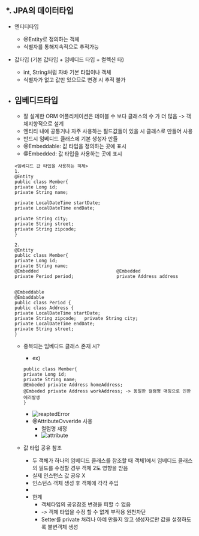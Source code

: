 *. JPA의 데이터타입
  - 
  - 엔티티타입
    - @Entity로 정의하는 객체
    - 식별자를 통해지속적으로 추적가능
         
  - 값타입 (기본 값타입 + 임베디드 타입 + 컬렉션 타)
    - int, String처럼 자바 기본 타입이나  객체
    - 식별자가 없고 값만 있으므로 변경 시 추적 불가 
  - 임베디드타입
    - 
    - 잘 설계한 ORM 어플리케이션은 테이블 수 보다 클래스의 수 가 더 많음 -> 객체지향적으로 설계 
    - 엔티티 내에 공통거나 자주 사용하는 필드값들이 있을 시 클래스로 만들어 사용
    - 반드시 임베디드 클래스에 기본 생성자 만들
    - @Embeddable: 값 타입을 정의하는 곳에 표시
    - @Embedded: 값 타입을 사용하는 곳에 표시
    ```
    <임베디드 값 타입을 사용하는 객체>
    1. 
    @Entity
    public class Member{
    private Long id;
    private String name;
    
    private LocalDateTime startDate;
    private LocalDateTime endDate;
    
    private String city;
    private String street;
    private String zipcode;
    }
    
    2. 
    @Entity 
    public class Member{
    private Long id;
    private String name;
    @Embedded                             @Embedded
    private Period period;                private Address address

    
    @Embeddable                                                     @Embaddable
    public class Period {                                           public class Address {
    private LocalDateTime startDate;                                private String zipcode;   private String city;
    private LocalDateTime endDate;                                  private String street;
    }
    ```
    - 중복되는 임베디드 클래스 존재 시?
      - ex)
      ```
      public class Member{
      private Long id;
      private String name;
      @Embeded private Address homeAddress;
      @Embeded private Address workAddress; -> 동일한 컬럼명 매핑으로 인한 에러발생
      }
      ```
      - ![reaptedError](https://user-images.githubusercontent.com/81909140/206908570-28862765-ff5a-4fb1-8cd3-bb1000b3e815.png)
      - @AttributeOvveride 사용
        - 컬럼명 재정
        - ![attribute](https://user-images.githubusercontent.com/81909140/206908280-989a4369-6a6b-4ab0-a3d8-09617f671928.png)

    - 값 타입 공유 참조
      - 두 객체가 하나의 임베디드 클래스를 참조할 때 객체1에서 임베디드 클래스의 필드를 수정할 경우 객체 2도 영향을 받음
      - 실제 인스턴스 값 공유 X
      - 인스턴스 객체 생성 후 객체에 각각 주입 
      - 
      - 한계
        - 객체타입의 공유참조 변경을 피할 수 없음
        -  -> 객체 타입을 수정 할 수 없게 부작용 원천차단
        -  Setter를 private 처리나 아예 만들지 않고 생성자로만 값을 설정하도록 불변객체 생성 




